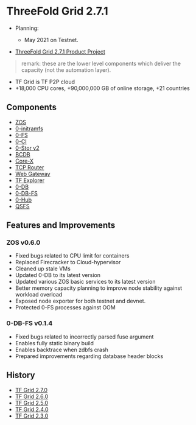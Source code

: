 # ThreeFold Grid 2.7.1

- Planning: 
  - May 2021 on Testnet.

- [ThreeFold Grid 2.7.1 Product Project](https://github.com/orgs/threefoldtech/projects/147)

> remark: these are the lower level components which deliver the capacity (not the automation layer).

- TF Grid is TF P2P cloud
- +18,000 CPU cores, +90,000,000 GB of online storage, +21 countries


## Components

- [ZOS](https://github.com/threefoldtech/zos) 
- [0-initramfs](https://github.com/threefoldtech/0-initramfs) 
- [0-FS](https://github.com/threefoldtech/0-fs) 
- [0-CI](https://github.com/threefoldtech/zeroCI) 
- [0-Stor v2](https://github.com/threefoldtech/0-stor_v2) 
- [BCDB](https://github.com/threefoldtech/bcdb)
- [Core-X](https://github.com/threefoldtech/corex) 
- [TCP Router](https://github.com/threefoldtech/tcprouter) 
- [Web Gateway](https://github.com/threefoldtech/tfgateway/)
- [TF Explorer](https://github.com/threefoldtech/tfexplorer) 
- [0-DB](https://github.com/threefoldtech/0-db)
- [0-DB-FS](https://github.com/threefoldtech/0-DB-FS)
- [0-Hub](https://github.com/threefoldtech/0-hub)
- [QSFS](https://github.com/threefoldtech/quantum-storage)
  
  
## Features and Improvements

### ZOS v0.6.0
- Fixed bugs related to CPU limit for containers
- Replaced Firecracker to Cloud-hypervisor
- Cleaned up stale VMs
- Updated 0-DB to its latest version
- Updated various ZOS basic services to its latest version
- Better memory capacity planning to improve node stability against workload overload
- Exposed node exporter for both testnet and devnet.
- Protected 0-FS processes against OOM

### 0-DB-FS v0.1.4
  - Fixed bugs related to incorrectly parsed fuse argument
  - Enables fully static binary build
  - Enables backtrace when zdbfs crash
  - Prepared improvements regarding database header blocks


## History

- [TF Grid 2.7.0](https://github.com/threefoldtech/home/blob/master/products/tfgrid2.5.md)
- [TF Grid 2.6.0](https://github.com/threefoldtech/home/blob/master/products/tfgrid2.5.md)
- [TF Grid 2.5.0](https://github.com/threefoldtech/home/blob/master/products/tfgrid2.5.md)
- [TF Grid 2.4.0](https://github.com/threefoldtech/home/blob/master/products/tfgrid2.4.md)
- [TF Grid 2.3.0](https://github.com/threefoldtech/home/blob/master/products/tfgrid2.3.md)
